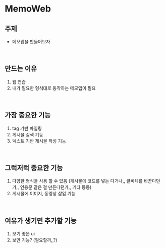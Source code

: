 # MemoWeb

<h2>주제</h2>

- 메모웹을 만들어보자

​

<h2>만드는 이유</h2>

1. 웹 연습
2. 내가 필요한 형식대로 동작하는 메모앱이 필요

​

<h2>가장 중요한 기능</h2>

1. tag 기반 파일링
2. 게시물 검색 기능
3. 텍스트 기반 게시물 작성 기능

​

<h2>그럭저럭 중요한 기능</h2>

1. 다양한 형식을 사용 할 수 있음 (게시물에 코드를 넣는 다거나,, 글씨체를 바꾼다던가,, 인용문 같은 걸 만든다던가,, 기타 등등)
2. 게시물에 이미지, 동영상 삽입 기능

​

<h2>여유가 생기면 추가할 기능</h2>

1. 보기 좋은 ui
2. 보안 기능? (필요할까,,?)
